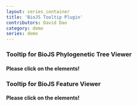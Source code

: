 ```yaml
---
layout: series_container
title: 'BioJS Tooltip Plugin'
contributors: David Dao
category: demo
series: demo
---
```


<!-- BioJS 2.0 Component -->
<script src="http://daviddao.de/biojs-vis-tree.min.js"></script>
  
<link rel="stylesheet" href="biojs-vis-track/tnt.css" type="text/css" />

<!-- Tree.js -->
<script src="biojs-vis-tree/snippets/tooltip/tooltip.js"></script>

<h3>Tooltip for BioJS Phylogenetic Tree Viewer</h3>
<h4>Please click on the elements!</h4>
<div id="1"></div>



<!-- BioJS -->

<script src="http://daviddao.de/biojs-vis-track.min.js"></script>
<script src="biojs-vis-track/snippets/tooltips/tooltips.js"></script>

<h3>Tooltip for BioJS Feature Viewer</h3>
<h4>Please click on the elements!</h4>
<div id="2"></div>
<script>
        (function () {
            var tnt = biojs.vis.track;
            var gB = tnt.board.genome().species("human").gene("brca2").width(950);
            var gBTheme = tnt_theme_track_tooltips();
            gBTheme(gB, document.getElementById("2"));
        })();
</script>
<script>
    (function () {
            var tree_vis = biojs.vis.tree.tree();
            var theme = tnt_theme_tree_tooltip();
            theme(tree_vis, document.getElementById("1"));
        }());
</script>